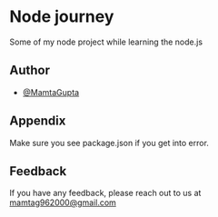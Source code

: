 
# Node journey

Some of my node project while learning the node.js

## Author

- [@MamtaGupta](https://www.github.com/mgupta96)

## Appendix

Make sure you see package.json if you get into error.


## Feedback

If you have any feedback, please reach out to us at mamtag962000@gmail.com
